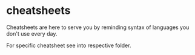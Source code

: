 # cheatsheets
Cheatsheets are here to serve you by reminding syntax of languages you don't use every day.

For specific cheatsheet see into respective folder.
